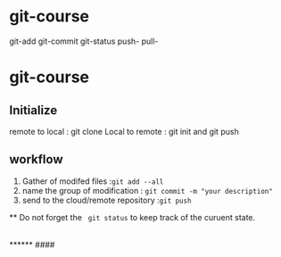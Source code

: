 # git-course
git-add
git-commit 
git-status
push-
pull-

# git-course

## Initialize
remote to local : git clone
 Local to remote : git init and git push

## workflow
1. Gather of modifed files :`git add --all`
2. name the group of modification : `git commit -m "your description"`
3. send to the cloud/remote repository  :`git push`

** Do not forget the `` git status`` to keep track of the curuent state.


######
****** ####
